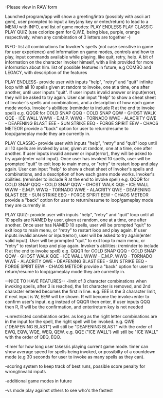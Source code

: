 -Please view in RAW form

Launched program/app will show a greeting/intro (possibly with ascii art gem), user prompted to input a key(any key or enter/return) to lead to a MENU with INFO, and list of game modes:
PLAY ENDLESS
PLAY CLASSIC
PLAY QUIZ
(use colorize gem for Q,W,E, being blue, purple, orange respectively, when any combination of 3 letters are together -)

INFO- 
list all combinations for Invoker's spells (not case sensitive in game for user experience) and information on game modes, controls and how to play, input commands available while playing, like quit, retry, help. A bit of information on the character Invoker himself, with a link provided for more information about him. list of possible features in future, e.g COMBO and LEGACY, with description of the features

PLAY ENDLESS-
provide user with inputs "help", "retry" and "quit"
infinite loop with all 10 spells given at random to invoke, one at a time, one after another, until user inputs "quit". If user inputs invalid answer or input(error), they will be asked to try again. 
User can input "help" to show a cheat sheet of Invoker's spells and combinations, and a description of how each game mode works. 
Invoker's abilities: (reminder to include R at the end to invoke spell) e.g. QQQR for COLD SNAP
QQQ - COLD SNAP
QQW - GHOST WALK
QQE - ICE WALL
WWW - E.M.P.
WWQ - TORNADO
WWE - ALACRITY
QWE - DEAFENING BLAST
EEE - SUN STRIKE
EEQ - FORGE SPIRIT
EEW - CHAOS METEOR
provide a "back" option for user to return/resume to loop/gameplay mode they are currently in.

PLAY CLASSIC-
provide user with inputs "help", "retry" and "quit"
loop until all 10 spells are invoked by user, given at random, one at a time, one after another. If user inputs invalid answer or input(error), they will be asked to try again(enter valid input). Once user has invoked 10 spells, user will be prompted "quit" to exit loop to main menu, or "retry" to restart loop and play again.
User can input "help" to show a cheat sheet of Invoker's spells and combinations, and a description of how each game mode works. 
Invoker's abilities: (reminder to include R at the end to invoke spell) e.g. QQQR for COLD SNAP
QQQ - COLD SNAP
QQW - GHOST WALK
QQE - ICE WALL
WWW - E.M.P.
WWQ - TORNADO
WWE - ALACRITY
QWE - DEAFENING BLAST
EEE - SUN STRIKE
EEQ - FORGE SPIRIT
EEW - CHAOS METEOR
provide a "back" option for user to return/resume to loop/gameplay mode they are currently in.

PLAY QUIZ- 
provide user with inputs "help", "retry" and "quit"
loop until all 10 spells are NAMED by user, given at random, one at a time, one after another. Once user has NAMED 10 spells, user will be prompted "quit" to exit loop to main menu, or "retry" to restart loop and play again. If user inputs invalid answer or input(error), user will be asked to try again(enter valid input). User will be prompted "quit" to exit loop to main menu, or "retry" to restart loop and play again.
Invoker's abilities: (reminder to include R at the end to invoke spell) e.g. QQQR for COLD SNAP
QQQ - COLD SNAP
QQW - GHOST WALK
QQE - ICE WALL
WWW - E.M.P.
WWQ - TORNADO
WWE - ALACRITY
QWE - DEAFENING BLAST
EEE - SUN STRIKE
EEQ - FORGE SPIRIT
EEW - CHAOS METEOR
provide a "back" option for user to return/resume to loop/gameplay mode they are currently in.

--NICE TO HAVE FEATURES--
-limit of 3 character combinations when invoking spells, after 3 is reached, the 1st character is removed, and 2nd character entered becomes the first in line. 
e.g. EEE is the 3 character limit, if next input is W, EEW will be shown.
R will become the invoke+enter to confirm user's input.
e.g instead of QQQR then enter, if user inputs QQQ then R, R will be the confirmation, and enter/return key is not needed

-unrestricted combination order. as long as the right letter combinations are in the input for the spell, the right spell will be invoked. 
e.g. QWE ("DEAFENING BLAST") will still be "DEAFENING BLAST" with the order of EWQ, EQW, WQE, WEQ, QEW.
e.g. QQE ("ICE WALL") will still be "ICE WALL" with the order of QEQ, EQQ.

-timer for how long user takes/is playing current game mode. timer can show average speed for spells being invoked, or possibilty of a countdown mode (e.g 30 seconds for user to invoke as many spells as they can).

-scoring system to keep track of best runs, possible score penalty for wrong/invalid inputs

-additional game modes in future

-vs mode
play against others to see who's the fastest
